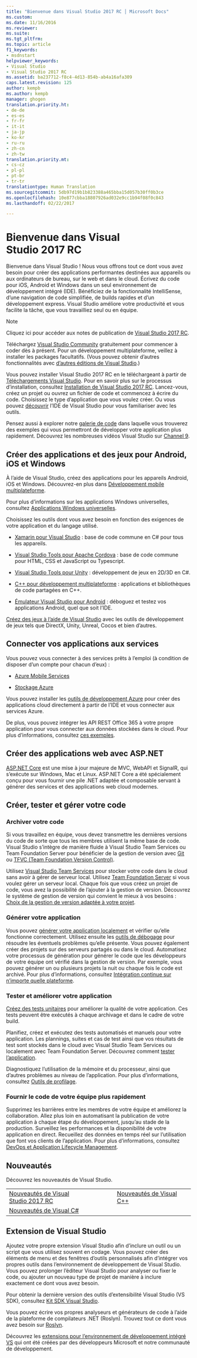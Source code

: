 ```yaml
---
title: "Bienvenue dans Visual Studio 2017 RC │ Microsoft Docs"
ms.custom: 
ms.date: 11/16/2016
ms.reviewer: 
ms.suite: 
ms.tgt_pltfrm: 
ms.topic: article
f1_keywords:
- msdnstart
helpviewer_keywords:
- Visual Studio
- Visual Studio 2017 RC
ms.assetid: ba237712-f8c4-4d13-854b-ab4a16afa309
caps.latest.revision: 125
author: kempb
ms.author: kempb
manager: ghogen
translation.priority.ht:
- de-de
- es-es
- fr-fr
- it-it
- ja-jp
- ko-kr
- ru-ru
- zh-cn
- zh-tw
translation.priority.mt:
- cs-cz
- pl-pl
- pt-br
- tr-tr
translationtype: Human Translation
ms.sourcegitcommit: 5db97d19b1b823388a465bba15d057b30ff0b3ce
ms.openlocfilehash: 10e877cbba18807926ad032e9cc1b94f08f0c843
ms.lasthandoff: 02/22/2017

---
```

# <a name="welcome-to-visual-studio-2017-rc"></a>Bienvenue dans Visual Studio 2017 RC
Bienvenue dans Visual Studio ! Nous vous offrons tout ce dont vous avez besoin pour créer des applications performantes destinées aux appareils ou aux ordinateurs de bureau, sur le web et dans le cloud. Écrivez du code pour iOS, Android et Windows dans un seul environnement de développement intégré (IDE). Bénéficiez de la fonctionnalité IntelliSense, d’une navigation de code simplifiée, de builds rapides et d’un développement express. Visual Studio améliore votre productivité et vous facilite la tâche, que vous travailliez seul ou en équipe.  

> [!NOTE]
>  Cliquez ici pour accéder aux notes de publication de [Visual Studio 2017 RC](https://go.microsoft.com/fwlink/?linkid=834799).    

 Téléchargez [Visual Studio Community](http://go.microsoft.com/fwlink/?LinkId=517106) gratuitement pour commencer à coder dès à présent. Pour un développement multiplateforme, veillez à installer les packages facultatifs. (Vous pouvez obtenir d’autres fonctionnalités avec [d’autres éditions de Visual Studio](http://www.visualstudio.com).)  

 Vous pouvez installer Visual Studio 2017 RC en le téléchargeant à partir de [Téléchargements Visual Studio](http://www.visualstudio.com/downloads/download-visual-studio-vs.aspx). Pour en savoir plus sur le processus d’installation, consultez [Installation de Visual Studio 2017 RC](https://go.microsoft.com/fwlink/?linkid=833223). Lancez-vous, créez un projet ou ouvrez un fichier de code et commencez à écrire du code. Choisissez le type d’application que vous voulez créer. Ou vous pouvez [découvrir](https://go.microsoft.com/fwlink/?linkid=833058) l’IDE de Visual Studio pour vous familiariser avec les outils.  

 Pensez aussi à explorer notre [galerie de code](https://code.msdn.microsoft.com/) dans laquelle vous trouverez des exemples qui vous permettront de développer votre application plus rapidement. Découvrez les nombreuses vidéos Visual Studio sur [Channel 9](https://channel9.msdn.com/VisualStudio).

## <a name="build-apps-and-games-for-android-ios-and-windows"></a>Créer des applications et des jeux pour Android, iOS et Windows  
 À l’aide de Visual Studio, créez des applications pour les appareils Android, iOS et Windows. Découvrez-en plus dans [Développement mobile multiplateforme](cross-platform/cross-platform-mobile-development-in-visual-studio.md).  

 Pour plus d’informations sur les applications Windows universelles, consultez [Applications Windows universelles](https://dev.windows.com/en-us/windows-apps).  

 Choisissez les outils dont vous avez besoin en fonction des exigences de votre application et du langage utilisé.  

- [Xamarin pour Visual Studio](cross-platform/build-apps-with-native-ui-using-xamarin-in-visual-studio.md) : base de code commune en C# pour tous les appareils.

- [Visual Studio Tools pour Apache Cordova](cross-platform/visual-studio-tools-for-apache-cordova.md) : base de code commune pour HTML, CSS et JavaScript ou Typescript.

- [Visual Studio Tools pour Unity](cross-platform/visual-studio-tools-for-unity.md) : développement de jeux en 2D/3D en C#.

- [C++ pour développement multiplateforme](cross-platform/visual-cpp-for-cross-platform-mobile-development.md) : applications et bibliothèques de code partagées en C++.

- [Émulateur Visual Studio pour Android](cross-platform/visual-studio-emulator-for-android.md) : déboguez et testez vos applications Android, quel que soit l’IDE.

[Créez des jeux à l’aide de Visual Studio](https://www.visualstudio.com/vs/game-development/) avec les outils de développement de jeux tels que DirectX, Unity, Unreal, Cocos et bien d’autres.

## <a name="connect-your-apps-to-services"></a>Connecter vos applications aux services  
 Vous pouvez vous connecter à des services prêts à l’emploi (à condition de disposer d’un compte pour chacun d’eux) :  

- [Azure Mobile Services](http://azure.microsoft.com/documentation/services/mobile-services/)  

- [Stockage Azure](http://azure.microsoft.com/documentation/services/storage/)  

Vous pouvez installer les [outils de développement Azure](https://azure.microsoft.com/en-us/tools/) pour créer des applications cloud directement à partir de l’IDE et vous connecter aux services Azure.

De plus, vous pouvez intégrer les API REST Office 365 à votre propre application pour vous connecter aux données stockées dans le cloud. Pour plus d’informations, consultez [ces exemples](https://github.com/OfficeDev/?utf8=%E2%9C%93&query=o365).

## <a name="write-great-web-apps-with-aspnet"></a>Créer des applications web avec ASP.NET  
 [ASP.NET Core](http://www.asp.net/core/overview) est une mise à jour majeure de MVC, WebAPI et SignalR, qui s’exécute sur Windows, Mac et Linux.  ASP.NET Core a été spécialement conçu pour vous fournir une pile .NET adaptée et composable servant à générer des services et des applications web cloud modernes.  

## <a name="build-test-and-manage-your-code"></a>Créer, tester et gérer votre code  

### <a name="check-in-your-code"></a>Archiver votre code  
 Si vous travaillez en équipe, vous devez transmettre les dernières versions du code de sorte que tous les membres utilisent la même base de code. Visual Studio s’intègre de manière fluide à Visual Studio Team Services ou Team Foundation Server pour bénéficier de la gestion de version avec [Git](https://www.visualstudio.com/en-us/docs/git/overview) ou [TFVC (Team Foundation Version Control)](https://www.visualstudio.com/en-us/docs/tfvc/overview).

 Utilisez [Visual Studio Team Services](https://www.visualstudio.com/team-services/) pour stocker votre code dans le cloud sans avoir à gérer de serveur local. Utilisez [Team Foundation Server](https://www.visualstudio.com/tfs/) si vous voulez gérer un serveur local. Chaque fois que vous créez un projet de code, vous avez la possibilité de l’ajouter à la gestion de version. Découvrez le système de gestion de version qui convient le mieux à vos besoins : [Choix de la gestion de version adaptée à votre projet](https://www.visualstudio.com/en-us/docs/tfvc/comparison-git-tfvc).  

### <a name="build-your-app"></a>Générer votre application  
 Vous pouvez [générer votre application localement](ide/compiling-and-building-in-visual-studio.md) et vérifier qu’elle fonctionne correctement. Utilisez ensuite les [outils de débogage](debugger/debugging-in-visual-studio.md) pour résoudre les éventuels problèmes qu’elle présente. Vous pouvez également créer des projets sur des serveurs partagés ou dans le cloud. Automatisez votre processus de génération pour générer le code que les développeurs de votre équipe ont vérifié dans la gestion de version. Par exemple, vous pouvez générer un ou plusieurs projets la nuit ou chaque fois le code est archivé. Pour plus d’informations, consultez [Intégration continue sur n’importe quelle plateforme](https://www.visualstudio.com/en-us/docs/build/overview).

### <a name="test-and-improve-your-app"></a>Tester et améliorer votre application  
[Créez des tests unitaires](test/unit-test-your-code.md) pour améliorer la qualité de votre application. Ces tests peuvent être exécutés à chaque archivage et dans le cadre de votre build.  

Planifiez, créez et exécutez des tests automatisés et manuels pour votre application. Les plannings, suites et cas de test ainsi que vos résultats de test sont stockés dans le cloud avec Visual Studio Team Services ou localement avec Team Foundation Server. Découvrez comment [tester l’application](test/improve-code-quality.md).  

Diagnostiquez l’utilisation de la mémoire et du processeur, ainsi que d’autres problèmes au niveau de l’application. Pour plus d’informations, consultez [Outils de profilage](profiling/profiling-tools.md).

### <a name="deliver-your-teams-code-faster"></a>Fournir le code de votre équipe plus rapidement  
 Supprimez les barrières entre les membres de votre équipe et améliorez la collaboration. Allez plus loin en automatisant la publication de votre application à chaque étape du développement, jusqu’au stade de la production. Surveillez les performances et la disponibilité de votre application en direct. Recueillez des données en temps réel sur l’utilisation que font vos clients de l’application. Pour plus d’informations, consultez [DevOps et Application Lifecycle Management](https://www.visualstudio.com/en-us/docs/vsts-tfs-overview).  

## <a name="whats-new"></a>Nouveautés  
Découvrez les nouveautés de Visual Studio.

|||  
|-|-|  
|[Nouveautés de Visual Studio 2017 RC](ide/whats-new-in-visual-studio.md)|[Nouveautés de Visual C++](/cpp/top/what-s-new-for-visual-cpp-in-visual-studio)
|[Nouveautés de Visual C#](/dotnet/articles/csharp/csharp-7)|


## <a name="extend-visual-studio"></a>Extension de Visual Studio  
Ajoutez votre propre extension Visual Studio afin d’inclure un outil ou un script que vous utilisez souvent en codage. Vous pouvez créer des éléments de menu et des fenêtres d’outils personnalisés afin d’intégrer vos propres outils dans l’environnement de développement de Visual Studio. Vous pouvez prolonger l’éditeur Visual Studio pour analyser ou fixer le code, ou ajouter un nouveau type de projet de manière à inclure exactement ce dont vous avez besoin.  

Pour obtenir la dernière version des outils d’extensibilité Visual Studio (VS SDK), consultez [Kit SDK Visual Studio](extensibility/visual-studio-sdk.md).  

Vous pouvez écrire vos propres analyseurs et générateurs de code à l’aide de la plateforme de compilateurs .NET (Roslyn). Trouvez tout ce dont vous avez besoin sur [Roslyn](https://github.com/dotnet/Roslyn).  

Découvrez les [extensions pour l’environnement de développement intégré VS](https://visualstudiogallery.msdn.microsoft.com/) qui ont été créées par des développeurs Microsoft et notre communauté de développement.  

